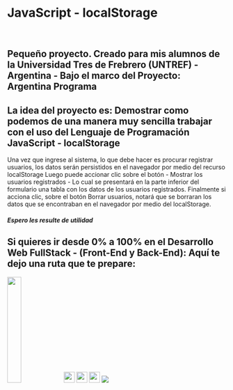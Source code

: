 <h1>JavaScript - localStorage</h1>
<br>
<h2>Pequeño proyecto. Creado para mis alumnos de la <strong> Universidad Tres de Frebrero (UNTREF) - Argentina - Bajo el marco del Proyecto: Argentina Programa</strong></h2>

<h2>La idea del proyecto es: Demostrar como podemos de una manera muy sencilla trabajar con el uso del Lenguaje de Programación JavaScript - localStorage
</h2>

<p>
Una vez que ingrese al sistema, lo que debe hacer es procurar registrar usuarios, los datos serán persistidos en el navegador por medio del recurso localStorage
Luego puede accionar clic sobre el botón - Mostrar los usuarios registrados - Lo cual se presentará en la parte inferior del formulario una tabla con los datos de 
los usuarios registrados.
Finalmente si acciona clic, sobre el botón Borrar usuarios, notará que se borraran los datos que se encontraban en el navegador por medio del localStorage. </p>

<h5>Espero les resulte de utilidad</h5>

<h2>Si quieres ir desde 0% a 100% en el <strong>Desarrollo Web FullStack</strong> - (Front-End y Back-End): Aquí te dejo una ruta que te prepare:</h2>
<img style="width:25%" src="https://cedavilu.com/assets/img/cursos/cursos-1.png" >
<img style="width:25" src="https://cedavilu.com/assets/img/cursos/cursos-2.png" >
<img style="width:25" src="https://cedavilu.com/assets/img/cursos/cursos-3.png" >
<img style="width:25" src="https://cedavilu.com/assets/img/cursos/cursos-4.png" >

<img style= "width: '100%'" src="https://adanielf.files.wordpress.com/2020/04/frase-daniel-fuentes.jpg">



